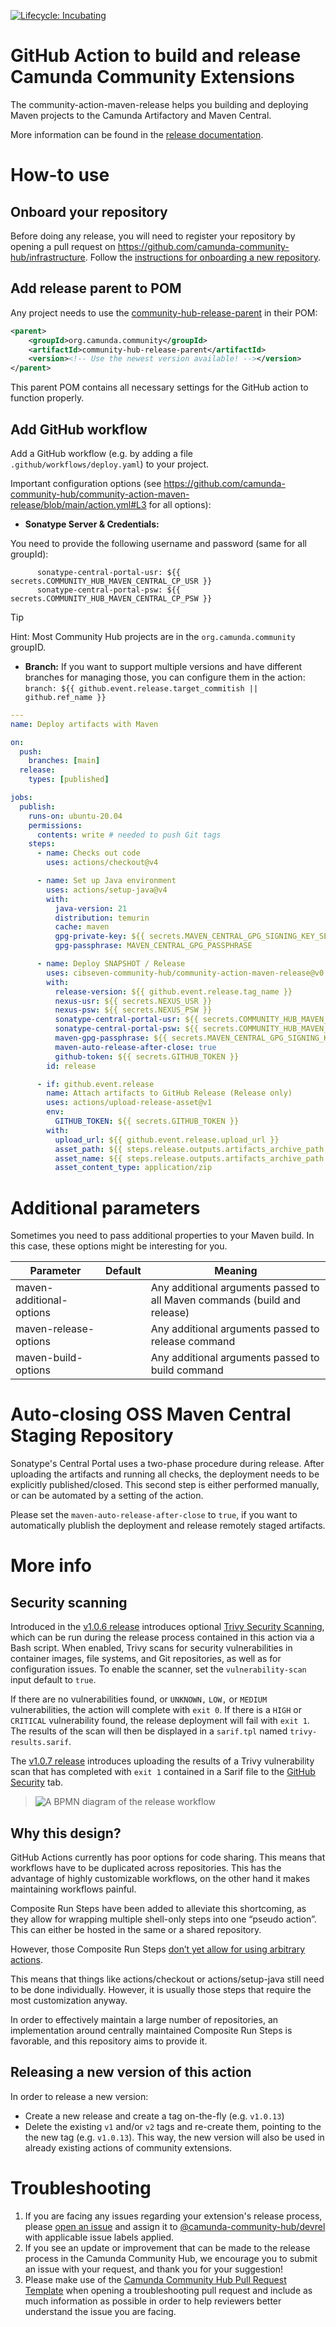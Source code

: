 [![Lifecycle: Incubating](https://img.shields.io/badge/Lifecycle-Incubating-blue)](https://github.com/Camunda-Community-Hub/community/blob/main/extension-lifecycle.md#incubating-)

# GitHub Action to build and release Camunda Community Extensions

The community-action-maven-release helps you building and deploying Maven projects to the Camunda Artifactory and Maven Central.

More information can be found in the [release documentation](https://github.com/camunda-community-hub/community/blob/main/RELEASE.MD).

# How-to use

## Onboard your repository

Before doing any release, you will need to register your repository by opening a pull request on https://github.com/camunda-community-hub/infrastructure. Follow the [instructions for onboarding a new repository](https://github.com/camunda-community-hub/infrastructure#use-case-onboarding-a-new-community-hub-repository).

## Add release parent to POM

Any project needs to use the [community-hub-release-parent](https://github.com/camunda-community-hub/community-hub-release-parent) in their POM:

```xml
<parent>
    <groupId>org.camunda.community</groupId>
    <artifactId>community-hub-release-parent</artifactId>
    <version><!-- Use the newest version available! --></version>
</parent>
```

This parent POM contains all necessary settings for the GitHub action to function properly.

## Add GitHub workflow

Add a GitHub workflow (e.g. by adding a file `.github/workflows/deploy.yaml`) to your project.

Important configuration options (see https://github.com/camunda-community-hub/community-action-maven-release/blob/main/action.yml#L3 for all options):

- **Sonatype Server & Credentials:**

You need to provide the following username and password (same for all groupId):

          sonatype-central-portal-usr: ${{ secrets.COMMUNITY_HUB_MAVEN_CENTRAL_CP_USR }}
          sonatype-central-portal-psw: ${{ secrets.COMMUNITY_HUB_MAVEN_CENTRAL_CP_PSW }}

> [!TIP]
> Hint: Most Community Hub projects are in the `org.camunda.community` groupID.

- **Branch:** If you want to support multiple versions and have different branches for managing those, you can configure them in the action: `branch: ${{ github.event.release.target_commitish || github.ref_name }}`

```yaml
---
name: Deploy artifacts with Maven

on:
  push:
    branches: [main]
  release:
    types: [published]

jobs:
  publish:
    runs-on: ubuntu-20.04
    permissions:
      contents: write # needed to push Git tags
    steps:
      - name: Checks out code
        uses: actions/checkout@v4

      - name: Set up Java environment
        uses: actions/setup-java@v4
        with:
          java-version: 21
          distribution: temurin
          cache: maven
          gpg-private-key: ${{ secrets.MAVEN_CENTRAL_GPG_SIGNING_KEY_SEC }}
          gpg-passphrase: MAVEN_CENTRAL_GPG_PASSPHRASE

      - name: Deploy SNAPSHOT / Release
        uses: cibseven-community-hub/community-action-maven-release@v0.0.1
        with:
          release-version: ${{ github.event.release.tag_name }}
          nexus-usr: ${{ secrets.NEXUS_USR }}
          nexus-psw: ${{ secrets.NEXUS_PSW }}
          sonatype-central-portal-usr: ${{ secrets.COMMUNITY_HUB_MAVEN_CENTRAL_CP_USR }}
          sonatype-central-portal-psw: ${{ secrets.COMMUNITY_HUB_MAVEN_CENTRAL_CP_PSW }}
          maven-gpg-passphrase: ${{ secrets.MAVEN_CENTRAL_GPG_SIGNING_KEY_PASSPHRASE }}
          maven-auto-release-after-close: true
          github-token: ${{ secrets.GITHUB_TOKEN }}
        id: release

      - if: github.event.release
        name: Attach artifacts to GitHub Release (Release only)
        uses: actions/upload-release-asset@v1
        env:
          GITHUB_TOKEN: ${{ secrets.GITHUB_TOKEN }}
        with:
          upload_url: ${{ github.event.release.upload_url }}
          asset_path: ${{ steps.release.outputs.artifacts_archive_path }}
          asset_name: ${{ steps.release.outputs.artifacts_archive_path }}
          asset_content_type: application/zip
```

# Additional parameters

Sometimes you need to pass additional properties to your Maven build. In this case, these options might be interesting for you.

| Parameter                | Default | Meaning                                                                   |
| ------------------------ | ------- | ------------------------------------------------------------------------- |
| maven-additional-options |         | Any additional arguments passed to all Maven commands (build and release) |
| maven-release-options    |         | Any additional arguments passed to release command                        |
| maven-build-options      |         | Any additional arguments passed to build command                          |

# Auto-closing OSS Maven Central Staging Repository

Sonatype's Central Portal uses a two-phase procedure during release. After uploading the artifacts and running all checks, the deployment needs to be explicitly published/closed. This second step is either performed manually, or can be automated by a setting of the action.

Please set the `maven-auto-release-after-close` to `true`, if you want to automatically plublish the deployment and release remotely staged artifacts.

# More info

## Security scanning

Introduced in the [v1.0.6 release](https://github.com/camunda-community-hub/community-action-maven-release/releases/tag/v1.0.6) introduces optional [Trivy Security Scanning](https://github.com/aquasecurity/trivy), which can be run during the release process contained in this action via a Bash script. When enabled, Trivy scans for security vulnerabilities in container images, file systems, and Git repositories, as well as for configuration issues. To enable the scanner, set the `vulnerability-scan` input default to `true`.

If there are no vulnerabilities found, or `UNKNOWN,` `LOW,` or `MEDIUM` vulnerabilities, the action will complete with `exit 0`. If there is a `HIGH` or `CRITICAL` vulnerability found, the release deployment will fail with `exit 1`. The results of the scan will then be displayed in a `sarif.tpl` named `trivy-results.sarif`.

The [v1.0.7 release](https://github.com/camunda-community-hub/community-action-maven-release/releases/tag/v1.0.7) introduces uploading the results of a Trivy vulnerability scan that has completed with `exit 1` contained in a Sarif file to the [GitHub Security](https://docs.github.com/en/get-started/learning-about-github/about-github-advanced-security) tab.

> ![A BPMN diagram of the release workflow](<https://github.com/camunda-community-hub/community/blob/main/assets/release-new-version%20(1).png>)

## Why this design?

GitHub Actions currently has poor options for code sharing. This means that workflows have to be duplicated across repositories. This has the advantage of highly customizable workflows, on the other hand it makes maintaining workflows painful.

Composite Run Steps have been added to alleviate this shortcoming, as they allow for wrapping multiple shell-only steps into one “pseudo action”. This can either be hosted in the same or a shared repository.

However, those Composite Run Steps [don’t yet allow for using arbitrary actions](https://github.com/actions/runner/issues/646).

This means that things like actions/checkout or actions/setup-java still need to be done individually. However, it is usually those steps that require the most customization anyway.

In order to effectively maintain a large number of repositories, an implementation around centrally maintained Composite Run Steps is favorable, and this repository aims to provide it.

## Releasing a new version of this action

In order to release a new version:

- Create a new release and create a tag on-the-fly (e.g. `v1.0.13`)
- Delete the existing `v1` and/or `v2` tags and re-create them, pointing to the the new tag (e.g. `v1.0.13`). This way, the new version will also be used in already existing actions of community extensions.

# Troubleshooting

1. If you are facing any issues regarding your extension's release process, please [open an issue](https://github.com/camunda-community-hub/community-action-maven-release/issues) and assign it to [@camunda-community-hub/devrel](https://github.com/orgs/camunda-community-hub/teams/devrel) with applicable issue labels applied.
2. If you see an update or improvement that can be made to the release process in the Camunda Community Hub, we encourage you to submit an issue with your request, and thank you for your suggestion!
3. Please make use of the [Camunda Community Hub Pull Request Template](https://github.com/camunda-community-hub/community/issues/new?assignees=&labels=&template=camunda-community-hub-pull-request-template.md&title=Pull+Request) when opening a troubleshooting pull request and include as much information as possible in order to help reviewers better understand the issue you are facing.
